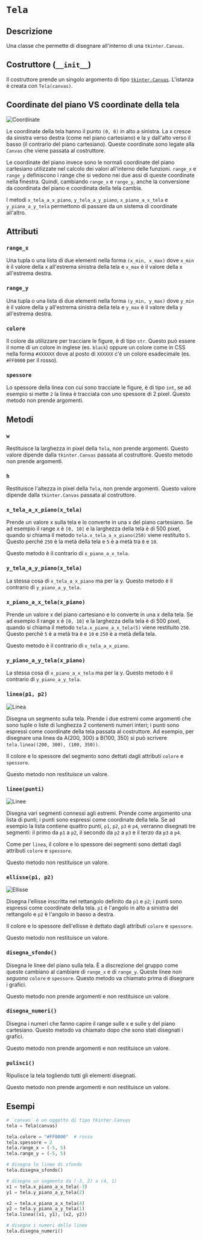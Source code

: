 # `Tela`

## Descrizione

Una classe che permette di disegnare all'interno di una `tkinter.Canvas`.

## Costruttore (`__init__`)

Il costruttore prende un singolo argomento di tipo
[`tkinter.Canvas`](https://anzeljg.github.io/rin2/book2/2405/docs/tkinter/canvas.html).
L'istanza è creata con `Tela(canvas)`.

## Coordinate del piano VS coordinate della tela

![Coordinate](https://raw.githubusercontent.com/Classe-4CA-DucaDegliAbruzzi/CalcolatriceGrafica/main/media/coordinate.png)

Le coordinate della tela hanno il punto `(0, 0)` in alto a sinistra. La x cresce
da sinistra verso destra (come nel piano cartesiano) e la y dall'alto verso il
basso (il contrario del piano cartesiano). Queste coordinate sono legate alla
`Canvas` che viene passata al costruttore.

Le coordinate del piano invece sono le normali coordinate del piano cartesiano
utilizzate nel calcolo dei valori all'interno delle funzioni. `range_x` e
`range_y` definiscono i range che si vedono nei due assi di queste coordinate
nella finestra. Quindi, cambiando `range_x` e `range_y`, anche la conversione da
coordinata del piano e coordinata della tela cambia.

I metodi `x_tela_a_x_piano`, `y_tela_a_y_piano`, `x_piano_a_x_tela` e
`y_piano_a_y_tela` permettono di passare da un sistema di coordinate all'altro.

## Attributi

### `range_x`

Una tupla o una lista di due elementi nella forma `(x_min, x_max)` dove `x_min`
è il valore della x all'estrema sinistra della tela e `x_max` è il valore della
x all'estrema destra.

### `range_y`

Una tupla o una lista di due elementi nella forma `(y_min, y_max)` dove `y_min`
è il valore della y all'estrema sinistra della tela e `y_max` è il valore della
y all'estrema destra.

### `colore`

Il colore da utilizzare per tracciare le figure, è di tipo `str`. Questo può
essere il nome di un colore in inglese (es. `black`) oppure un colore come in
CSS nella forma `#XXXXXX` dove al posto di `XXXXXX` c'è un colore esadecimale
(es. `#FF0000` per il rosso).

### `spessore`

Lo spessore della linea con cui sono tracciate le figure, è di tipo `int`, se
ad esempio si mette `2` la linea è tracciata con uno spessore di 2 pixel. Questo
metodo non prende argomenti.

## Metodi

### `w`

Restituisce la larghezza in pixel della `Tela`, non prende argomenti. Questo
valore dipende dalla `tkinter.Canvas` passata al costruttore. Questo metodo non
prende argomenti.

### `h`

Restituisce l'altezza in pixel della `Tela`, non prende argomenti. Questo valore
dipende dalla `tkinter.Canvas` passata al costruttore.

### `x_tela_a_x_piano(x_tela)`

Prende un valore x sulla tela e lo converte in una x del piano cartesiano. Se
ad esempio il range x è `[0, 10]` e la larghezza della tela è di 500 pixel,
quando si chiama il metodo `tela.x_tela_a_x_piano(250)` viene restituito `5`.
Questo perché `250` è la metà della tela e `5` è a metà tra `0` e `10`.

Questo metodo è il contrario di `x_piano_a_x_tela`.

### `y_tela_a_y_piano(x_tela)`

La stessa cosa di `x_tela_a_x_piano` ma per la y. Questo metodo è il contrario
di `y_piano_a_y_tela`.

### `x_piano_a_x_tela(x_piano)`

Prende un valore x del piano cartesiano e lo converte in una x della tela. Se
ad esempio il range x è `[0, 10]` e la larghezza della tela è di 500 pixel,
quando si chiama il metodo `tela.x_piano_a_x_tela(5)` viene restituito `250`.
Questo perché `5` è a metà tra `0` e `10` e `250` è a metà della tela.

Questo metodo è il contrario di `x_tela_a_x_piano`.

### `y_piano_a_y_tela(x_piano)`

La stessa cosa di `x_piano_a_x_tela` ma per la y. Questo metodo è il contrario
di `y_piano_a_y_tela`.

### `linea(p1, p2)`

![Linea](https://raw.githubusercontent.com/Classe-4CA-DucaDegliAbruzzi/CalcolatriceGrafica/main/media/linea.png)

Disegna un segmento sulla tela. Prende i due estremi come argomenti che sono
tuple o liste di lunghezza 2 contenenti numeri interi; i punti sono espressi
come coordinate della tela passata al costruttore. Ad esempio, per disegnare
una linea da A(200, 300) a B(100, 350) si può scrivere
`tela.linea((200, 300), (100, 350))`.

Il colore e lo spessore del segmento sono dettati dagli attributi `colore` e
`spessore`.

Questo metodo non restituisce un valore.

### `linee(punti)`

![Linee](https://raw.githubusercontent.com/Classe-4CA-DucaDegliAbruzzi/CalcolatriceGrafica/main/media/linee.png)

Disegna vari segmenti connessi agli estremi. Prende come argomento una lista di
punti; i punti sono espressi come coordinate della tela. Se ad esempio la lista
contiene quattro punti, `p1`, `p2`, `p3` e `p4`, verranno disegnati tre
segmenti: il primo da `p1` a `p2`, il secondo da `p2` a `p3` e il terzo da `p3`
a `p4`.

Come per `linea`, il colore e lo spessore dei segmenti sono dettati dagli
attributi `colore` e `spessore`.

Questo metodo non restituisce un valore.

### `ellisse(p1, p2)`

![Ellisse](https://raw.githubusercontent.com/Classe-4CA-DucaDegliAbruzzi/CalcolatriceGrafica/main/media/ellisse.png)

Disegna l'ellisse inscritta nel rettangolo definito da `p1` e `p2`; i punti sono
espressi come coordinate della tela. `p1` è l'angolo in alto a sinistra del
rettangolo e `p2` è l'angolo in basso a destra.

Il colore e lo spessore dell'ellisse è dettato dagli attributi `colore` e
`spessore`.

Questo metodo non restituisce un valore.

### `disegna_sfondo()`

Disegna le linee del piano sulla tela. È a discrezione del gruppo come queste
cambiano al cambiare di `range_x` e di `range_y`. Queste linee *non seguono*
`colore` e `spessore`. Questo metodo va chiamato prima di disegnare i grafici.

Questo metodo non prende argomenti e non restituisce un valore.

### `disegna_numeri()`

Disegna i numeri che fanno capire il range sulle x e sulle y del piano
cartesiano. Questo metodo va chiamato dopo che sono stati disegnati i grafici.

Questo metodo non prende argomenti e non restituisce un valore.

### `pulisci()`

Ripulisce la tela togliendo tutti gli elementi disegnati.

Questo metodo non prende argomenti e non restituisce un valore.

## Esempi

```python
# `canvas` è un oggetto di tipo tkinter.Canvas
tela = Tela(canvas)

tela.colore = "#FF0000"  # rosso
tela.spessore = 2
tela.range_x = (-5, 5)
tela.range_y = (-5, 5)

# disegna le linee di sfondo
tela.disegna_sfondo()

# disegna un segmento da (-3, 2) a (4, 1)
x1 = tela.x_piano_a_x_tela(-3)
y1 = tela.y_piano_a_y_tela(2)

x2 = tela.x_piano_a_x_tela(4)
y2 = tela.y_piano_a_y_tela(1)
tela.linea((x1, y1), (x2, y2))

# disegna i numeri delle linee
tela.disegna_numeri()
```
